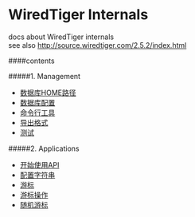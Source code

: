 WiredTiger Internals
===================
docs about WiredTiger internals  
see also <http://source.wiredtiger.com/2.5.2/index.html>

####contents

#####1. Management
- [数据库HOME路径](101_home_directory.md)
- [数据库配置](102_configuration.md)
- [命令行工具](103_command_line_utility.md)
 - [导出格式](104_dump_formats.md)
- [测试](105_testing.md)

#####2. Applications
- [开始使用API](201_getting_started.md)
- [配置字符串](202_configuration_strings.md)
- [游标](203_cursors.md)
 - [游标操作](204_cursor_operations.md)
 - [随机游标](205_cursor_random.md)
